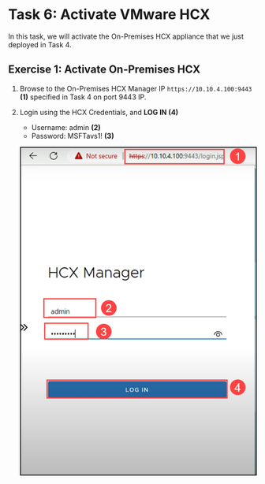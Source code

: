 # Task 6: Activate VMware HCX

In this task, we will activate the On-Premises HCX appliance that we just deployed in Task 4.

## Exercise 1: Activate On-Premises HCX

1. Browse to the On-Premises HCX Manager IP `https://10.10.4.100:9443` **(1)** specified in Task 4 on port 9443 IP.

2. Login using the HCX Credentials, and **LOG IN (4)**
   
   - Username: admin **(2)**
   - Password: MSFTavs1! **(3)**

   ![](./Images/Mod2Task6Pic1.png)
